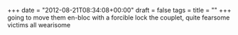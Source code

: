 +++
date = "2012-08-21T08:34:08+00:00"
draft = false
tags = 
title = ""
+++
going to move them en-bloc
with a forcible lock
the couplet, quite fearsome
victims all wearisome
